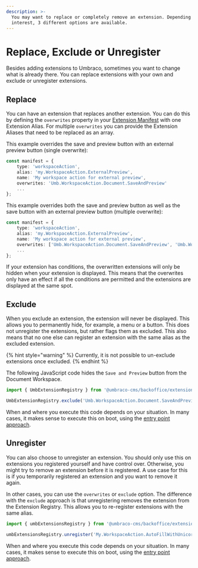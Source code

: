 ```yaml
---
description: >-
  You may want to replace or completely remove an extension. Depending on your
  interest, 3 different options are available.
---
```



# Replace, Exclude or Unregister
Besides adding extensions to Umbraco, sometimes you want to change what is already there. You can replace extensions with your own and exclude or unregister extensions.


## Replace
You can have an extension that replaces another extension.
You can do this by defining the `overwrites` property in your [Extension Manifest](extension-manifest.md) with one Extension Alias. For multiple `overwrites` you can provide the Extension Aliases that need to be replaced as an array.




This example overrides the save and preview button with an external preview button (single overwrite):

```typescript
const manifest = {
    type: 'workspaceAction',
    alias: 'my.WorkspaceAction.ExternalPreview',
    name: 'My workspace action for external preview',
    overwrites: 'Umb.WorkspaceAction.Document.SaveAndPreview'
    ...
};
```


This example overrides both the save and preview button as well as the save button with an external preview button (multiple overwrite):

```typescript
const manifest = {
    type: 'workspaceAction',
    alias: 'my.WorkspaceAction.ExternalPreview',
    name: 'My workspace action for external preview',
    overwrites: ['Umb.WorkspaceAction.Document.SaveAndPreview', 'Umb.WorkspaceAction.Document.Save']
    ...
};
```


If your extension has conditions, the overwritten extensions will only be hidden when your extension is displayed. This means that the overwrites only have an effect if all the conditions are permitted and the extensions are displayed at the same spot.


## Exclude
When you exclude an extension, the extension will never be displayed. This allows you to permanently hide, for example, a menu or a button. This does not unregister the extensions, but rather flags them as excluded. This also means that no one else can register an extension with the same alias as the excluded extension.


{% hint style="warning" %}
Currently, it is not possible to un-exclude extensions once excluded.
{% endhint %}


The following JavaScript code hides the `Save and Preview` button from the Document Workspace.

```typescript
import { UmbExtensionRegistry } from '@umbraco-cms/backoffice/extension-api';

UmbExtensionRegistry.exclude('Umb.WorkspaceAction.Document.SaveAndPreview');
```

When and where you execute this code depends on your situation. In many cases, it makes sense to execute this on boot, using the [entry point approach](../extension-types/backoffice-entry-point.md).


## Unregister
You can also choose to unregister an extension. You should only use this on extensions you registered yourself and have control over. Otherwise, you might try to remove an extension before it is registered. A use case for this is if you temporarily registered an extension and you want to remove it again.

In other cases, you can use the `overwrites` or `exclude` option. The difference with the `exclude` approach is that unregistering removes the extension from the Extension Registry. This allows you to re-register extensions with the same alias.

```typescript
import { umbExtensionsRegistry } from '@umbraco-cms/backoffice/extension-registry';

umbExtensionsRegistry.unregister('My.WorkspaceAction.AutoFillWithUnicorns');
```


When and where you execute this code depends on your situation. In many cases, it makes sense to execute this on boot, using the [entry point approach](../extension-types/backoffice-entry-point.md).



